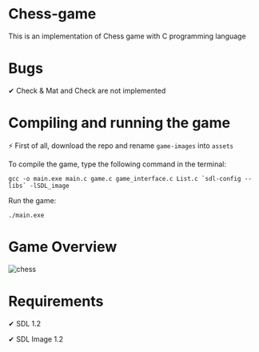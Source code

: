 # Chess-game
This is an implementation of Chess game with C programming language

# Bugs
✔ Check & Mat and Check are not implemented

# Compiling and running the game 
⚡ First of all, download the repo and rename ``` game-images ``` into ```assets```

To compile the game, type the following command in the terminal: 

``` gcc -o main.exe main.c game.c game_interface.c List.c `sdl-config --libs` -lSDL_image ```

Run the game: 

```./main.exe ```
# Game Overview
![chess](https://user-images.githubusercontent.com/24523745/89719563-89adb680-d9c1-11ea-87c3-007a2caa8692.png)

# Requirements
✔ SDL 1.2

✔ SDL Image 1.2
